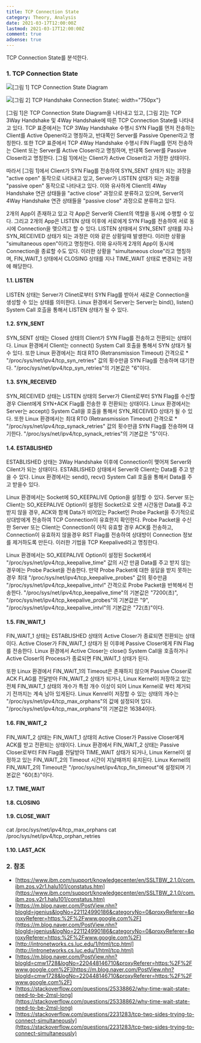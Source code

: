 ```yaml
---
title: TCP Connection State
category: Theory, Analysis
date: 2021-03-17T12:00:00Z
lastmod: 2021-03-17T12:00:00Z
comment: true
adsense: true
---
```


TCP Connection State를 분석한다.

### 1. TCP Connection State

![[그림 1] TCP Connection State Diagram]({{site.baseurl}}/images/theory_analysis/TCP_Connection_State/TCP_Connection_State_Diagram.PNG)

![[그림 2] TCP Handshake Connection State]({{site.baseurl}}/images/theory_analysis/TCP_Connection_State/TCP_Handshake_Connection_State.PNG){: width="750px"}

[그림 1]은 TCP Connection State Diagram을 나타내고 있고, [그림 2]는 TCP 3Way Handshake 및 4Way Handshake에 따른 TCP Connection State를 나타내고 있다. TCP 표준에서는 TCP 3Way Handshake 수행시 SYN Flag를 먼저 전송하는 Client를 Active Opener라고 명칭하고, 반대쪽인 Server를 Passive Opener라고 명칭한다. 또한 TCP 표준에서 TCP 4Way Handshake 수행시 FIN Flag를 먼저 전송하는 Client 또는 Server를 Active Closer라고 명칭하며, 반대쪽 Server를 Passive Closer라고 명칭한다. [그림 1]에서는 Client가 Active Closer라고 가정한 상태이다.

따라서 [그림 1]에서 Client가 SYN Flag를 전송하여 SYN_SENT 상태가 되는 과정을 "active open" 동작으로 나타내고 있고, Server가 LISTEN 상태가 되는 과정을 "passive open" 동작으로 나타내고 있다. 이와 유사하게 Client의 4Way Handshake 연관 상태들을 "active close" 과정으로 분류하고 있으며, Server의 4Way Handshake 연관 상태들을 "passive close" 과정으로 분류하고 있다.

2개의 App이 존재하고 있고 각 App은 Server와 Client의 역할을 동시에 수행할 수 있다. 그리고 2개의 App은 LISTEN 상태 이후에 서로에게 SYN Flag를 전송하여 서로 동시에 Connection을 맺으려고 할 수 있다. LISTEN 상태에서 SYN_SENT 상태를 지나 SYN_RECEIVED 상태가 되는 과정은 이와 같은 상황일때 발생한다. 이러한 상황을 "simultaneous open"이라고 명칭한다. 이와 유사하게 2개의 App이 동시에 Connection을 종료할 수도 있다. 이러한 상황을 "simultaneous close"라고 명칭하며, FIN_WAIT_1 상태에서 CLOSING 상태를 지나 TIME_WAIT 상태로 변경되는 과정에 해당한다.

#### 1.1. LISTEN

LISTEN 상태는 Server가 Clinet로부터 SYN Flag를 받아서 새로운 Connection을 생성할 수 있는 상태를 의미한다. Linux 환경에서 Server는 Server는 bind(), listen() System Call 호츨을 통해서 LISTEN 상태가 될 수 있다.

#### 1.2. SYN_SENT

SYN_SENT 상태는 Closed 상태의 Client가 SYN Flag를 전송하고 전환되는 상태이다. Linux 환경에서 Client는 connect() System Call 호출을 통해서 SYN 상태가 될 수 있다. 또한 Linux 환경에서는 최대 RTO (Retransmission Timeout) 간격으로 * "/proc/sys/net/ipv4/tcp_syn_retries" 값의 횟수만큼 SYN Flag를 전송하며 대기한다. "/proc/sys/net/ipv4/tcp_syn_retries"의 기본값은 "6"이다.

#### 1.3. SYN_RECEIVED

SYN_RECEIVED 상태는 LISTEN 상태의 Server가 Client로부터 SYN Flag를 수신할 경우 Client에게 SYN+ACK Flag를 전송한 후 전환되는 상태이다. Linux 환경에서는 Server는 accept() System Call을 호출을 통해서 SYN_RECEIVED 상태가 될 수 있다. 또한 Linux 환경에서는 최대 RTO (Retransmission Timeout) 간격으로 * "/proc/sys/net/ipv4/tcp_synack_retries" 값의 횟수만큼 SYN Flag를 전송하며 대기한다. "/proc/sys/net/ipv4/tcp_synack_retries"의 기본값은 "5"이다.

#### 1.4. ESTABLISHED

ESTABLISHED 상태는 3Way Handshake 이후에 Connection이 맺어져 Server와 Cilent가 되는 상태이다. ESTABLISHED 상태에서 Server와 Client는 Data를 주고 받을 수 있다. Linux 환경에서는 send(), recv() System Call 호출을 통해서 Data를 주고 받을수 있다.

Linux 환경에서는 Socket에 SO_KEEPALIVE Option을 설정할 수 있다. Server 또는 Client는 SO_KEEPALIVE Option이 설정된 Socket으로 오랜 시간동안 Data를 주고 받지 않을 경우, ACK와 함께 Data가 비어있는 Packet인 Probe Packet을 주기적으로 상대방에게 전송하여 TCP Connection이 유효한지 확인한다. Probe Packet을 수신한 Server 또는 Client는 Connection이 아직 유효할 경우 ACK를 전송하고, Connection이 유효하지 않을경우 RST Flag를 전송하여 상대방이 Connection 정보를 제거하도록 만든다. 이러한 기법을 TCP Keepalived라고 명칭한다.

Linux 환경에서는 SO_KEEPALIVE Option이 설정된 Socket에서 "/proc/sys/net/ipv4/tcp_keepalive_time" 값의 시간 만큼 Data를 주고 받지 않는경우에는 Probe Packet을 전송한다. 만약 Probe Packet에 대한 응답을 받지 못하는 경우 최대 "/proc/sys/net/ipv4/tcp_keepalive_probes" 값의 횟수만큼 "/proc/sys/net/ipv4/tcp_keepalive_intvl" 간격으로 Probe Packet을 반복해서 전송한다. "/proc/sys/net/ipv4/tcp_keepalive_time"의 기본값은 "7200(초)", "/proc/sys/net/ipv4/tcp_keepalive_probes"의 기본값은 "9", "/proc/sys/net/ipv4/tcp_keepalive_intvl"의 기본값은 "72(초)"이다.

#### 1.5. FIN_WAIT_1

FIN_WAIT_1 상태는 ESTABLISHED 상태의 Active Closer가 종료되면 전환되는 상태이다. Active Closer가 FIN_WAIT_1 상태가 된 이후에 Passive Closer에게 FIN Flag를 전송한다. Linux 환경에서 Active Closer는 close() System Call을 호출하거나 Active Closer의 Process가 종료되면 FIN_WAIT_1 상태가 된다.

또한 Linux 환경에서 FIN_WAIT_1의 Timeout은 존재하지 않으며 Passive Closer로 ACK FLAG를 전달받아 FIN_WAIT_2 상태가 되거나, Linux Kernel이 저장하고 있는 전체 FIN_WAIT_1 상태의 개수가 특정 개수 이상이 되어 Linux Kernel로 부터 제거되기 전까지는 계속 남아 있게된다. Linux Kenrel이 저장할 수 있는 상태의 개수는 "/proc/sys/net/ipv4/tcp_max_orphans"의 값에 설정되어 있다. "/proc/sys/net/ipv4/tcp_max_orphans"의 기본값은 16384이다.

#### 1.6. FIN_WAIT_2

FIN_WAIT_2 상태는 FIN_WAIT_1 상태의 Active Closer가 Passive Closer에게 ACK를 받고 전환되는 상태이다. Linux 환경에서 FIN_WAIT_2 상태는 Passive Closer로부터 FIN Flag를 전달받아 TIME_WAIT 상태가 되거나, Linux Kernel이 설정하고 있는 FIN_WAIT_2의 Timeout 시간이 지날때까지 유지된다. Linux Kernel의 FIN_WAIT_2의 Timeout은 "/proc/sys/net/ipv4/tcp_fin_timeout"에 설정되며 기본값은 "60(초)"이다.

#### 1.7. TIME_WAIT

#### 1.8. CLOSING

#### 1.9. CLOSE_WAIT

cat /proc/sys/net/ipv4/tcp_max_orphans
cat /proc/sys/net/ipv4/tcp_orphan_retries

#### 1.10. LAST_ACK

### 2. 참조

* [https://www.ibm.com/support/knowledgecenter/en/SSLTBW_2.1.0/com.ibm.zos.v2r1.halu101/constatus.htm](https://www.ibm.com/support/knowledgecenter/en/SSLTBW_2.1.0/com.ibm.zos.v2r1.halu101/constatus.htm)
* [https://m.blog.naver.com/PostView.nhn?blogId=jgenius&logNo=221124990186&categoryNo=0&proxyReferer=&proxyReferer=https:%2F%2Fwww.google.com%2F](https://m.blog.naver.com/PostView.nhn?blogId=jgenius&logNo=221124990186&categoryNo=0&proxyReferer=&proxyReferer=https:%2F%2Fwww.google.com%2F)
* [http://intronetworks.cs.luc.edu/1/html/tcp.html](http://intronetworks.cs.luc.edu/1/html/tcp.html)
* [https://m.blog.naver.com/PostView.nhn?blogId=cmw1728&logNo=220448146710&proxyReferer=https:%2F%2Fwww.google.com%2F](https://m.blog.naver.com/PostView.nhn?blogId=cmw1728&logNo=220448146710&proxyReferer=https:%2F%2Fwww.google.com%2F)
* [https://stackoverflow.com/questions/25338862/why-time-wait-state-need-to-be-2msl-long](https://stackoverflow.com/questions/25338862/why-time-wait-state-need-to-be-2msl-long)
* [https://stackoverflow.com/questions/2231283/tcp-two-sides-trying-to-connect-simultaneously](https://stackoverflow.com/questions/2231283/tcp-two-sides-trying-to-connect-simultaneously)